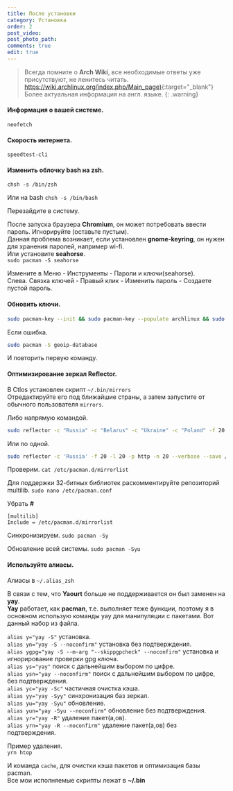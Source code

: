 ```yaml
---
title: После установки
category: Установка
order: 2
post_video: 
post_photo_path: 
comments: true
edit: true
---
```

> Всегда помните о **Arch Wiki**, все необходимые ответы уже присутствуют, не ленитесь читать. [https://wiki.archlinux.org/index.php/Main_page)](https://wiki.archlinux.org/index.php/Main_page_(%D0%A0%D1%83%D1%81%D1%81%D0%BA%D0%B8%D0%B9) "Arch Wiki"){:target="_blank"} Более актуальная информация на англ. языке.
{: .warning}

#### Информация о вашей системе.
`neofetch`

#### Скорость интернета.
`speedtest-cli`

#### Изменить облочку bash на **zsh**.
`chsh -s /bin/zsh`

Или на bash
`chsh -s /bin/bash`

Перезайдите в систему.

После запуска браузера **Chromium**, он может потребовать ввести пароль. Игнорируйте (оставьте пустым).  
Данная проблема возникает, если установлен **gnome-keyring**, он нужен для хранения паролей, например wi-fi.  
Или установите **seahorse**.  
`sudo pacman -S seahorse`

Измените в Меню - Инструменты - Пароли и ключи(seahorse).  
Слева. Связка ключей - Правый клик - Изменить пароль - Создаете пустой пароль.

#### Обновить ключи.
```bash
sudo pacman-key --init && sudo pacman-key --populate archlinux && sudo pacman-key --refresh-keys && sudo pacman -Syy
```
Если ошибка.
```bash
sudo pacman -S geoip-database
```
И повторить первую команду.

#### Оптимизирование зеркал **Reflector**.

В Ctlos установлен скрипт `~/.bin/mirrors`  
Отредактируйте его под ближайшие страны, а затем запустите от обычного пользователя `mirrors`.

Либо напрямую командой.
```bash
sudo reflector -c "Russia" -c "Belarus" -c "Ukraine" -c "Poland" -f 20 -l 20 -p https -p http -n 20 --save /etc/pacman.d/mirrorlist --sort rate
```

Или по одной.
```bash
sudo reflector -c 'Russia' -f 20 -l 20 -p http -n 20 --verbose --save /etc/pacman.d/mirrorlist --sort rate
```

Проверим.
`cat /etc/pacman.d/mirrorlist`

Для поддержки 32-битных библиотек раскомментируйте репозиторий multilib.
`sudo nano /etc/pacman.conf`

Убрать **#**
```
[multilib]
Include = /etc/pacman.d/mirrorlist
```

Синхронизируем.
`sudo pacman -Sy`

Обновление всей системы.
`sudo pacman -Syu`

#### Используйте алиасы.

Алиасы в `~/.alias_zsh`

В связи с тем, что **Yaourt** больше не поддерживается он был заменен на **yay**.  
**Yay** работает, как **pacman**, т.е. выполняет теже функции, поэтому я в основном использую команды yay для манипуляции с пакетами. Вот данный набор из файла.

`alias y="yay -S"` установка.  
`alias yn="yay -S --noconfirm"` установка без подтверждения.  
`alias ygpg="yay -S --m-arg "--skippgpcheck" --noconfirm"` установка и игнорирование проверки gpg ключа.  
`alias ys="yay"` поиск с дальнейшим выбором по цифре.  
`alias ysn="yay --noconfirm"` поиск с дальнейшим выбором по цифре, без подтверждения.  
`alias yc="yay -Sc"` частичная очистка кэша.  
`alias yy="yay -Syy"` синхронизация баз зеркал.  
`alias yu="yay -Syu"` обновление.  
`alias yun="yay -Syu --noconfirm"` обновление без подтверждения.  
`alias yr="yay -R"` удаление пакет(а,ов).  
`alias yrn="yay -R --noconfirm"` удаление пакет(а,ов) без подтверждения.

Пример удаления.  
`yrn htop`

И команда `cache`, для очистки кэша пакетов и оптимизация базы pacman.  
Все мои исполняемые скрипты лежат в **\~/.bin**